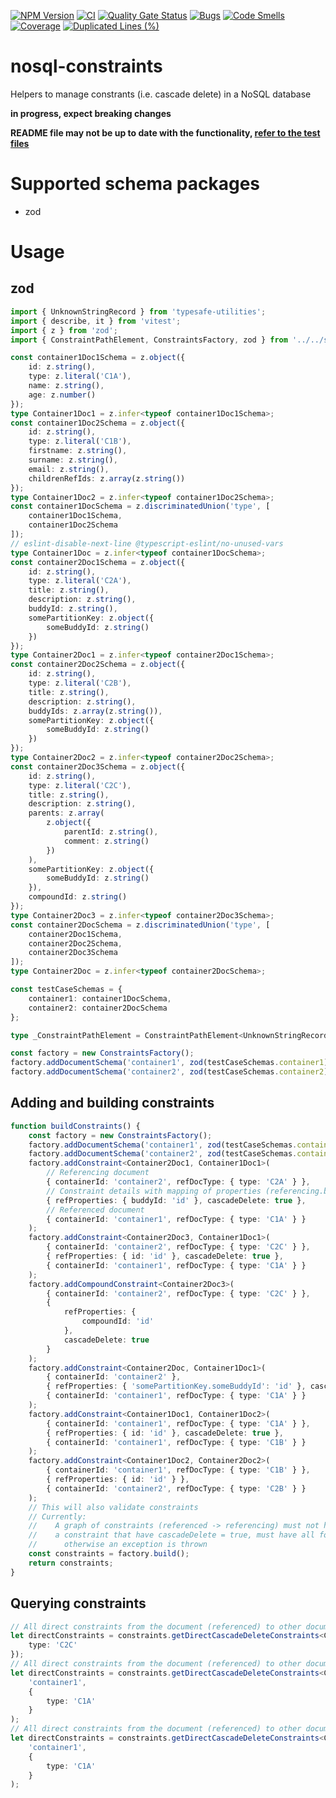 [![NPM Version](https://img.shields.io/npm/v/%40ktarmyshov%2Fnosql-constraints)](https://www.npmjs.com/package/@ktarmyshov/nosql-constraints)
[![CI](https://github.com/kt-npm-modules/nosql-constraints/actions/workflows/ci.yml/badge.svg?branch=main)](https://github.com/kt-npm-modules/nosql-constraints/actions/workflows/ci.yml)
[![Quality Gate Status](https://sonarcloud.io/api/project_badges/measure?project=kt-npm-modules_nosql-constraints&metric=alert_status)](https://sonarcloud.io/summary/new_code?id=kt-npm-modules_nosql-constraints)
[![Bugs](https://sonarcloud.io/api/project_badges/measure?project=kt-npm-modules_nosql-constraints&metric=bugs)](https://sonarcloud.io/summary/new_code?id=kt-npm-modules_nosql-constraints)
[![Code Smells](https://sonarcloud.io/api/project_badges/measure?project=kt-npm-modules_nosql-constraints&metric=code_smells)](https://sonarcloud.io/summary/new_code?id=kt-npm-modules_nosql-constraints)
[![Coverage](https://sonarcloud.io/api/project_badges/measure?project=kt-npm-modules_nosql-constraints&metric=coverage)](https://sonarcloud.io/summary/new_code?id=kt-npm-modules_nosql-constraints)
[![Duplicated Lines (%)](https://sonarcloud.io/api/project_badges/measure?project=kt-npm-modules_nosql-constraints&metric=duplicated_lines_density)](https://sonarcloud.io/summary/new_code?id=kt-npm-modules_nosql-constraints)

# nosql-constraints

Helpers to manage constrants (i.e. cascade delete) in a NoSQL database

**in progress, expect breaking changes**

**README file may not be up to date with the functionality, [refer to the test files](https://github.com/kt-npm-modules/nosql-constraints/blob/main/tests/constraints/constraints.spec.ts)**

# Supported schema packages

- zod

# Usage

## zod

```ts
import { UnknownStringRecord } from 'typesafe-utilities';
import { describe, it } from 'vitest';
import { z } from 'zod';
import { ConstraintPathElement, ConstraintsFactory, zod } from '../../src/index';

const container1Doc1Schema = z.object({
	id: z.string(),
	type: z.literal('C1A'),
	name: z.string(),
	age: z.number()
});
type Container1Doc1 = z.infer<typeof container1Doc1Schema>;
const container1Doc2Schema = z.object({
	id: z.string(),
	type: z.literal('C1B'),
	firstname: z.string(),
	surname: z.string(),
	email: z.string(),
	childrenRefIds: z.array(z.string())
});
type Container1Doc2 = z.infer<typeof container1Doc2Schema>;
const container1DocSchema = z.discriminatedUnion('type', [
	container1Doc1Schema,
	container1Doc2Schema
]);
// eslint-disable-next-line @typescript-eslint/no-unused-vars
type Container1Doc = z.infer<typeof container1DocSchema>;
const container2Doc1Schema = z.object({
	id: z.string(),
	type: z.literal('C2A'),
	title: z.string(),
	description: z.string(),
	buddyId: z.string(),
	somePartitionKey: z.object({
		someBuddyId: z.string()
	})
});
type Container2Doc1 = z.infer<typeof container2Doc1Schema>;
const container2Doc2Schema = z.object({
	id: z.string(),
	type: z.literal('C2B'),
	title: z.string(),
	description: z.string(),
	buddyIds: z.array(z.string()),
	somePartitionKey: z.object({
		someBuddyId: z.string()
	})
});
type Container2Doc2 = z.infer<typeof container2Doc2Schema>;
const container2Doc3Schema = z.object({
	id: z.string(),
	type: z.literal('C2C'),
	title: z.string(),
	description: z.string(),
	parents: z.array(
		z.object({
			parentId: z.string(),
			comment: z.string()
		})
	),
	somePartitionKey: z.object({
		someBuddyId: z.string()
	}),
	compoundId: z.string()
});
type Container2Doc3 = z.infer<typeof container2Doc3Schema>;
const container2DocSchema = z.discriminatedUnion('type', [
	container2Doc1Schema,
	container2Doc2Schema,
	container2Doc3Schema
]);
type Container2Doc = z.infer<typeof container2DocSchema>;

const testCaseSchemas = {
	container1: container1DocSchema,
	container2: container2DocSchema
};

type _ConstraintPathElement = ConstraintPathElement<UnknownStringRecord, UnknownStringRecord>;

const factory = new ConstraintsFactory();
factory.addDocumentSchema('container1', zod(testCaseSchemas.container1));
factory.addDocumentSchema('container2', zod(testCaseSchemas.container2));
```

## Adding and building constraints

```ts
function buildConstraints() {
	const factory = new ConstraintsFactory();
	factory.addDocumentSchema('container1', zod(testCaseSchemas.container1));
	factory.addDocumentSchema('container2', zod(testCaseSchemas.container2));
	factory.addConstraint<Container2Doc1, Container1Doc1>(
		// Referencing document
		{ containerId: 'container2', refDocType: { type: 'C2A' } },
		// Constraint details with mapping of properties (referencing.buddyId -> referenced.id)
		{ refProperties: { buddyId: 'id' }, cascadeDelete: true },
		// Referenced document
		{ containerId: 'container1', refDocType: { type: 'C1A' } }
	);
	factory.addConstraint<Container2Doc3, Container1Doc1>(
		{ containerId: 'container2', refDocType: { type: 'C2C' } },
		{ refProperties: { id: 'id' }, cascadeDelete: true },
		{ containerId: 'container1', refDocType: { type: 'C1A' } }
	);
	factory.addCompoundConstraint<Container2Doc3>(
		{ containerId: 'container2', refDocType: { type: 'C2C' } },
		{
			refProperties: {
				compoundId: 'id'
			},
			cascadeDelete: true
		}
	);
	factory.addConstraint<Container2Doc, Container1Doc1>(
		{ containerId: 'container2' },
		{ refProperties: { 'somePartitionKey.someBuddyId': 'id' }, cascadeDelete: true },
		{ containerId: 'container1', refDocType: { type: 'C1A' } }
	);
	factory.addConstraint<Container1Doc1, Container1Doc2>(
		{ containerId: 'container1', refDocType: { type: 'C1A' } },
		{ refProperties: { id: 'id' }, cascadeDelete: true },
		{ containerId: 'container1', refDocType: { type: 'C1B' } }
	);
	factory.addConstraint<Container1Doc2, Container2Doc2>(
		{ containerId: 'container1', refDocType: { type: 'C1B' } },
		{ refProperties: { id: 'id' } },
		{ containerId: 'container2', refDocType: { type: 'C2B' } }
	);
	// This will also validate constraints
	// Currently:
	//    A graph of constraints (referenced -> referencing) must not have cycles
	//    a constraint that have cascadeDelete = true, must have all following children with cascade delete = true
	//      otherwise an exception is thrown
	const constraints = factory.build();
	return constraints;
}
```

## Querying constraints

```ts
// All direct constraints from the document (referenced) to other documents (referencing)
let directConstraints = constraints.getDirectCascadeDeleteConstraints<Container2Doc>('container2', {
	type: 'C2C'
});
// All direct constraints from the document (referenced) to other documents (referencing) that have cascade delete = true
let directConstraints = constraints.getDirectCascadeDeleteConstraints<Container1Doc1>(
	'container1',
	{
		type: 'C1A'
	}
);
// All direct constraints from the document (referenced) to other documents (referencing) that have cascade delete = false/undefined
let directConstraints = constraints.getDirectCascadeDeleteConstraints<Container1Doc1>(
	'container1',
	{
		type: 'C1A'
	}
);
```
